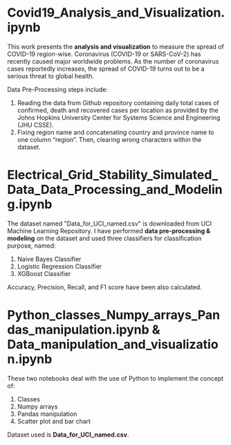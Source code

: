 <h1>Covid19_Analysis_and_Visualization.ipynb</h1>

This work presents the **analysis and visualization** to measure the spread of COVID-19 region-wise. Coronavirus (COVID-19 or SARS-CoV-2) has recently caused major worldwide problems. As the number of coronavirus cases reportedly increases, the spread of COVID-19 turns out to be a serious threat to global health.

Data Pre-Processing steps include:

1. Reading the data from Github repository containing daily total cases of confirmed, death and recovered cases per location as provided by the Johns Hopkins University Center for Systems Science and Engineering (JHU CSSE).
2. Fixing region name and concatenating country and province name to one column “region”. Then, clearing wrong characters within the dataset.

<h1>Electrical_Grid_Stability_Simulated_Data_Data_Processing_and_Modeling.ipynb</h1>

The dataset named "Data_for_UCI_named.csv" is downloaded from UCI Machine Learning Repository. I have performed **data pre-processing & modeling** on the dataset and used three classifiers for classification purpose, named:

1. Naive Bayes Classifier
2. Logistic Regression Classifier
3. XGBoost Classifier

Accuracy, Precision, Recall, and F1 score have been also calculated.

<h1>Python_classes_Numpy_arrays_Pandas_manipulation.ipynb & Data_manipulation_and_visualization.ipynb</h1>
These two notebooks deal with the use of Python to implement the concept of:

1. Classes
2. Numpy arrays
3. Pandas manipulation
4. Scatter plot and bar chart

Dataset used is **Data_for_UCI_named.csv**.
